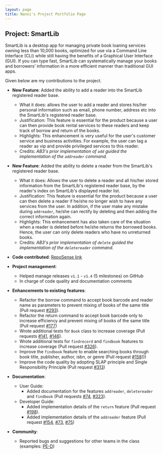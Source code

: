 ```yaml
---
layout: page
title: Nanxi's Project Portfolio Page
---
```


## Project: SmartLib

SmartLib is a desktop app for managing private book loaning services owning less than 10,000 books, optimized for use via a Command Line Interface (CLI) while still having the benefits of a Graphical User Interface (GUI). If you can type fast, SmartLib can systematically manage your books and borrowers’ information in a more efficient manner than traditional GUI apps.

Given below are my contributions to the project.

* **New Feature**: Added the ability to add a reader into the SmartLib registered reader base.
    * What it does: allows the user to add a reader and stores his/her personal information such as email, phone number, address etc into the SmartLib's registered reader base.
    * Justification: This feature is essential for the product because a user can then provide book rental services to these readers and keep track of borrow and return of the books.
    * Highlights: This enhancement is very useful for the user's customer service and business activities.
      For example, the user can tag a reader as vip and provide privileged services to this reader.
    * Credits: _AB3's prior implementation of `add` guided the implementation of the `addreader` command._
  
* **New Feature**: Added the ability to delete a reader from the SmartLib's registered reader base.
    * What it does: Allows the user to delete a reader and all his/her stored information from the SmartLib's registered reader base, by the reader's index on SmartLib's displayed reader list.
    * Justification: This feature is essential for the product because a user can then delete a reader if he/she no longer wish to have any services from the user.
    In addition, if the user make any mistake during `addreader`, he/she can rectify by deleting and then adding the correct information again.
    * Highlights: This enhancement has also taken care of the situation when a reader is deleted before he/she returns the borrowed books.
    Hence, the user can only delete readers who have no unreturned books.
    * Credits: _AB3's prior implementation of `delete` guided the implementation of the `deletereader` command._


* **Code contributed**: [RepoSense link](https://nus-cs2103-ay2021s2.github.io/tp-dashboard/?search=nanxi-huang&sort=groupTitle&sortWithin=title&since=2021-02-19&timeframe=commit&mergegroup=&groupSelect=groupByRepos&breakdown=false&tabOpen=true&tabType=authorship&tabAuthor=Nanxi-Huang&tabRepo=AY2021S2-CS2103T-W13-2%2Ftp%5Bmaster%5D&authorshipIsMergeGroup=false&authorshipFileTypes=docs~functional-code~test-code&authorshipIsBinaryFileTypeChecked=false)


* **Project management**:
    * Helped manage releases `v1.1` - `v1.4` (5 milestones) on GitHub
    * In charge of code quality and documentation comments

* **Enhancements to existing features**:
    * Refactor the borrow command to accept book barcode and reader name as parameters to prevent mixing of books of the same title (Pull request 
      [\#293](https://github.com/AY2021S2-CS2103T-W13-2/tp/pull/293)).
    * Refactor the return command to accept book barcode only to increase efficiency and prevent mixing of books of the same title (Pull request 
      [\#177](https://github.com/AY2021S2-CS2103T-W13-2/tp/pull/177))  
    * Wrote additional tests for `Book` class to increase coverage (Pull requests 
      [\#141](https://github.com/AY2021S2-CS2103T-W13-2/tp/pull/141), 
      [\#146](https://github.com/AY2021S2-CS2103T-W13-2/tp/pull/146)).
    * Wrote additional tests for `findrecord` and `findbook` features to increase coverage (Pull request
      [\#326](https://github.com/AY2021S2-CS2103T-W13-2/tp/pull/326)).  
    * Improve the `findbook` feature to enable searching books through book title, publisher, author, isbn, or genre (Pull request 
      [\#158](https://github.com/AY2021S2-CS2103T-W13-2/tp/pull/158)())
    * Improve the code quality by adopting SLAP principle and Single Responsibility Principle (Pull request
      [\#313](https://github.com/AY2021S2-CS2103T-W13-2/tp/pull/313))  

* **Documentation**:
    * User Guide:
        * Added documentation for the features `addreader`, `deletereader` and `findbook` (Pull requests 
          [\#74](https://github.com/AY2021S2-CS2103T-W13-2/tp/pull/74), 
          [\#323](https://github.com/AY2021S2-CS2103T-W13-2/tp/pull/323)).
    * Developer Guide:
        * Added implementation details of the `return` feature (Pull request 
          [\#198](https://github.com/AY2021S2-CS2103T-W13-2/tp/pull/198)).
        * Added implementation details of the `addreader` feature (Pull request 
          [\#154](https://github.com/AY2021S2-CS2103T-W13-2/tp/pull/154),
          [\#73](https://github.com/AY2021S2-CS2103T-W13-2/tp/pull/73),
          [\#75](https://github.com/AY2021S2-CS2103T-W13-2/tp/pull/75))

* **Community**:
    * Reported bugs and suggestions for other teams in the class (examples: [PE-D](https://github.com/Nanxi-Huang/ped/issues))
  


